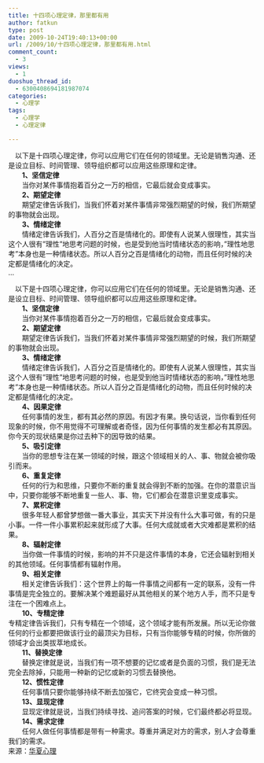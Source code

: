 ```yaml
---
title: 十四项心理定律，那里都有用
author: fatkun
type: post
date: 2009-10-24T19:40:13+00:00
url: /2009/10/十四项心理定律，那里都有用.html
comment_count:
  - 3
views:
  - 1
duoshuo_thread_id:
  - 6300408694181987074
categories:
  - 心理学
tags:
  - 心理学
  - 心理定律

---
```

　以下是十四项心理定律，你可以应用它们在任何的领域里。无论是销售沟通、还是设立目标、时间管理、领导组织都可以应用这些原理和定律。  
　　**1、坚信定律**  
　　当你对某件事情抱着百分之一万的相信，它最后就会变成事实。  
　　**2、期望定律**  
　　期望定律告诉我们，当我们怀着对某件事情非常强烈期望的时候，我们所期望的事物就会出现。  
　　**3、情绪定律**  
　　情绪定律告诉我们，人百分之百是情绪化的。即使有人说某人很理性，其实当这个人很有&#8221;理性&#8221;地思考问题的时候，也是受到他当时情绪状态的影响，&#8221;理性地思考&#8221;本身也是一种情绪状态。所以人百分之百是情绪化的动物，而且任何时候的决定都是情绪化的决定。  
&#8230;
<!--more-->

  
　以下是十四项心理定律，你可以应用它们在任何的领域里。无论是销售沟通、还是设立目标、时间管理、领导组织都可以应用这些原理和定律。  
　　**1、坚信定律**  
　　当你对某件事情抱着百分之一万的相信，它最后就会变成事实。  
　　**2、期望定律**  
　　期望定律告诉我们，当我们怀着对某件事情非常强烈期望的时候，我们所期望的事物就会出现。  
　　**3、情绪定律**  
　　情绪定律告诉我们，人百分之百是情绪化的。即使有人说某人很理性，其实当这个人很有&#8221;理性&#8221;地思考问题的时候，也是受到他当时情绪状态的影响，&#8221;理性地思考&#8221;本身也是一种情绪状态。所以人百分之百是情绪化的动物，而且任何时候的决定都是情绪化的决定。  
　　**4、因果定律**  
　　任何事情的发生，都有其必然的原因。有因才有果。换句话说，当你看到任何现象的时候，你不用觉得不可理解或者奇怪，因为任何事情的发生都必有其原因。你今天的现状结果是你过去种下的因导致的结果。  
　　**5、吸引定律**  
　　当你的思想专注在某一领域的时候，跟这个领域相关的人、事、物就会被你吸引而来。  
　　**6、重复定律**  
　　任何的行为和思维，只要你不断的重复就会得到不断的加强。在你的潜意识当中，只要你能够不断地重复一些人、事、物，它们都会在潜意识里变成事实。  
　　**7、累积定律**  
　　很多年轻人都曾梦想做一番大事业，其实天下并没有什么大事可做，有的只是小事。一件一件小事累积起来就形成了大事。任何大成就或者大灾难都是累积的结果。  
　　**8、辐射定律**  
　　当你做一件事情的时候，影响的并不只是这件事情的本身，它还会辐射到相关的其他领域。任何事情都有辐射作用。  
　　**9、相关定律**  
　　相关定律告诉我们：这个世界上的每一件事情之间都有一定的联系，没有一件事情是完全独立的。要解决某个难题最好从其他相关的某个地方人手，而不只是专注在一个困难点上。  
　　**10、专精定律**  
专精定律告诉我们，只有专精在一个领域，这个领域才能有所发展。所以无论你做任何的行业都要把做该行业的最顶尖为目标，只有当你能够专精的时候，你所做的领域才会出类拔萃地成长。  
　　**11、替换定律**  
　　替换定律就是说，当我们有一项不想要的记忆或者是负面的习惯，我们是无法完全去除掉，只能用一种新的记忆或新的习惯去替换他。  
　　**12、惯性定律**  
　　任何事情只要你能够持续不断去加强它，它终究会变成一种习惯。  
　　**13、显现定律**  
　　显现定律就是说，当我们持续寻找、追问答案的时候，它们最终都必将显现。  
　　**14、需求定律**  
　　任何人做任何事情都是带有一种需求。尊重并满足对方的需求，别人才会尊重我们的需求。  
来源：<a href="http://www.psychcn.com/psylife/200906/550042770.shtml" target="_blank">华夏心理</a>